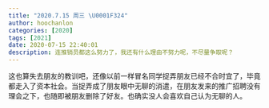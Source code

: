 ```yaml
---
title: "2020.7.15 周三 \U0001F324"
author: hoochanlon
categories: [2020]
tags: [2021]
date: 2020-07-15 22:40:01
description: 连推销员都这么努力了，我还有什么理由不努力呢，不尽量争取呢？
---
```

这也算失去朋友的教训吧，还像以前一样冒名同学捉弄朋友已经不合时宜了，毕竟都走入了资本社会。当捉弄成了朋友眼中无聊的消遣，在朋友发来的推广招聘没有理会之下，也随即被朋友删除了好友。也确实没人会喜欢自己认为无聊的人。

